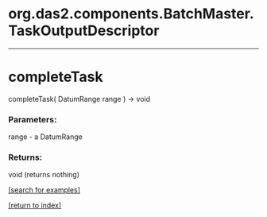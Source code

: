 # org.das2.components.BatchMaster.TaskOutputDescriptor
***
<a name="completeTask"></a>
# completeTask
completeTask( DatumRange range ) &rarr; void



### Parameters:
range - a DatumRange

### Returns:
void (returns nothing)


<a href="https://github.com/autoplot/dev/search?q=completeTask&unscoped_q=completeTask">[search for examples]</a>

<a href="https://github.com/autoplot/documentation/blob/master/javadoc/index-all.md">[return to index]</a>

